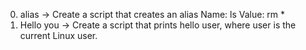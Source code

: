 0. alias -> Create a script that creates an alias Name: ls Value: rm *
1. Hello you -> Create a script that prints hello user, where user is the current Linux user.

